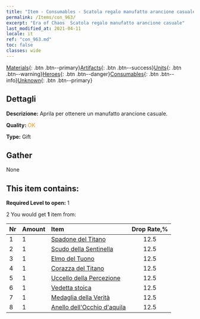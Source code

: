 ```yaml
---
title: "Item - Consumables - Scatola regalo manufatto arancione casuale"
permalink: /Items/con_963/
excerpt: "Era of Chaos  Scatola regalo manufatto arancione casuale"
last_modified_at: 2021-04-11
locale: it
ref: "con_963.md"
toc: false
classes: wide
---
```

 [Materials](/it/Items/){: .btn .btn--primary}[Artifacts](/it/Items/Artifacts/){: .btn .btn--success}[Units](/it/Items/Units/){: .btn .btn--warning}[Heroes](/it/Items/Heroes/){: .btn .btn--danger}[Consumables](/it/Items/Consumables/){: .btn .btn--info}[Unknown](/it/Items/Unknown/){: .btn .btn--primary}

## Dettagli
 **Descrizione:** Aprila per ottenere un manufatto arancione casuale.

 **Quality:** <span style="color: #FF8C00">OK</span>

 **Type:** Gift

## Gather

  None

## This item contains:

 **Required Level to open:** 1

 2 You would get **1** item  from:

  | Nr | Amount |     Item    | Drop Rate,% |
  |:---|:-------|:------------|:---------:|
  | 1 | 1 | [Spadone del Titano](/it/Items/art_156/) | 12.5 | 
  | 2 | 1 | [Scudo della Sentinella](/it/Items/art_157/) | 12.5 | 
  | 3 | 1 | [Elmo del Tuono](/it/Items/art_158/) | 12.5 | 
  | 4 | 1 | [Corazza del Titano](/it/Items/art_159/) | 12.5 | 
  | 5 | 1 | [Uccello della Percezione](/it/Items/art_132/) | 12.5 | 
  | 6 | 1 | [Vedetta stoica](/it/Items/art_133/) | 12.5 | 
  | 7 | 1 | [Medaglia della Verità](/it/Items/art_134/) | 12.5 | 
  | 8 | 1 | [Anello dell'Occhio d'aquila](/it/Items/art_135/) | 12.5 | 
